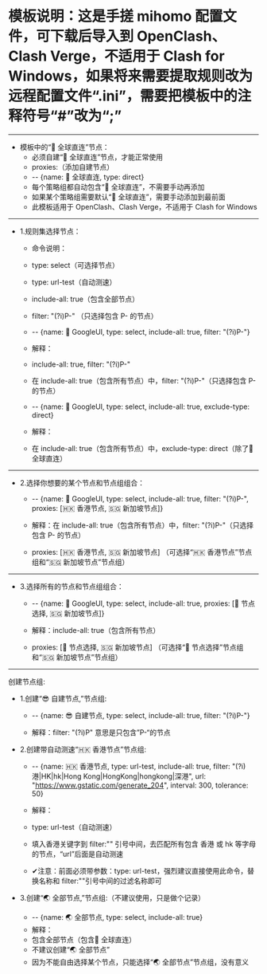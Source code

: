 # 模板说明：这是手搓 mihomo 配置文件，可下载后导入到 OpenClash、Clash Verge，不适用于 Clash for Windows，如果将来需要提取规则改为远程配置文件“.ini”，需要把模板中的注释符号“#”改为“;”
---

- 模板中的“🎯 全球直连”节点：
   - 必须自建“🎯 全球直连”节点，才能正常使用
   - proxies:（添加自建节点）
   -    -- {name: 🎯 全球直连, type: direct}
   - 每个策略组都自动包含“🎯 全球直连”，不需要手动再添加
   - 如果某个策略组需要默认“🎯 全球直连”，需要手动添加到最前面
   - 此模板适用于 OpenClash、Clash Verge，不适用于 Clash for Windows

---

- 1.规则集选择节点：
   - 命令说明：
   - type: select（可选择节点）
   - type: url-test（自动测速）
   - include-all: true（包含全部节点）
   - filter: "(?i)P-"  （只选择包含 P- 的节点）
   -    -- {name: 🎥 GoogleUI, type: select, include-all: true, filter: "(?i)P-"}
   - 解释：
   - include-all: true, filter: "(?i)P-"
   - 在 include-all: true（包含所有节点）中，filter: "(?i)P-"（只选择包含 P- 的节点）
     

   -    -- {name: 🎥 GoogleUI, type: select, include-all: true, exclude-type: direct}
   - 解释：
   - 在 include-all: true（包含所有节点）中，exclude-type: direct（除了🎯 全球直连）

---

- 2.选择你想要的某个节点和节点组组合：

   -    -- {name: 🎥 GoogleUI, type: select, include-all: true, filter: "(?i)P-", proxies: [🇭🇰 香港节点, 🇸🇬 新加坡节点]} 

   - 解释：在 include-all: true（包含所有节点）中，filter: "(?i)P-"（只选择包含 P- 的节点）

   - proxies: [🇭🇰 香港节点, 🇸🇬 新加坡节点] （可选择“🇭🇰 香港节点”节点组和“🇸🇬 新加坡节点”节点组）

---

- 3.选择所有的节点和节点组组合：

   -    -- {name: 🎥 GoogleUI, type: select, include-all: true, proxies: [🚀 节点选择, 🇸🇬 新加坡节点]} 

   - 解释：include-all: true（包含所有节点）
   - proxies: [🚀 节点选择, 🇸🇬 新加坡节点] （可选择“🚀 节点选择”节点组和“🇸🇬 新加坡节点”节点组）

---


创建节点组:

- 1.创建“😎 自建节点,”节点组:

   -    -- {name: 😎 自建节点, type: select, include-all: true, filter: "(?i)P-"}

   - 解释：filter: "(?i)P"    意思是只包含”P-“的节点


- 2.创建带自动测速“🇭🇰 香港节点”节点组:

   -    -- {name: 🇭🇰 香港节点, type: url-test, include-all: true, filter: "(?i)港|HK|hk|Hong Kong|HongKong|hongkong|深港", url: "https://www.gstatic.com/generate_204", interval: 300, tolerance: 50}

   - 解释：
   - type: url-test（自动测速）
   - 填入香港关键字到 filter:"" 引号中间，去匹配所有包含 香港 或 hk 等字母的节点，“url”后面是自动测速 
   - ✔注意：前面必须带参数：type: url-test，强烈建议直接使用此命令，替换名称和 filter:""引号中间的过滤名称即可


- 3.创建“🌏 全部节点,”节点组:（不建议使用，只是做个记录）

   -    -- {name: 🌏 全部节点, type: select, include-all: true}
   - 解释：
   - 包含全部节点（包含🎯 全球直连）
   - 不建议创建“🌏 全部节点”
   - 因为不能自由选择某个节点，只能选择“🌏 全部节点”节点组，没有意义


